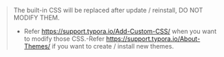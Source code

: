 > The built-in CSS will be replaced after update / reinstall, DO NOT MODIFY THEM.
> - Refer https://support.typora.io/Add-Custom-CSS/ when you want to modify those CSS.-Refer https://support.typora.io/About-Themes/ if you want to create / install new themes. 